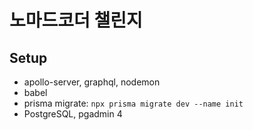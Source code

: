# 노마드코더 챌린지

## Setup

 - apollo-server, graphql, nodemon
 - babel
 - prisma
    migrate: `npx prisma migrate dev --name init`
 - PostgreSQL, pgadmin 4
 

